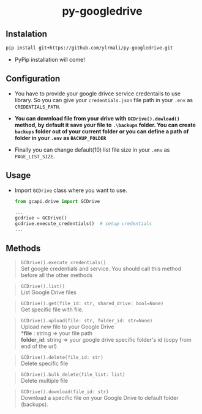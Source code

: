 <h1 style='text-align: center; '>py-googledrive</h1>


## Instalation

```bash
pip install git+https://github.com/ylrmali/py-googledrive.git
```

* PyPip installation will come!


## Configuration

* You have to provide your google drivce service credentails to use library. So you can give your `credentials.json` file path in your `.env` as `CREDENTIALS_PATH`.

* **You can download file from your drive with `GCDrive().dowload()` method, by default it save your file to `.\backups` folder. You can create `backups` folder out of your current folder or you can define a path of folder in your `.env` as `BACKUP_FOLDER`**

* Finally you can change default(10) list file size in your `.env` as `PAGE_LIST_SIZE`.

## Usage
* Import `GCDrive` class where you want to use.

    ``` python
    from gcapi.drive import GCDrive

    ...
    gcdrive = GCDrive()
    gcdrive.execute_credentials()  # setup credentials
    ...
    ```


## Methods

> `GCDrive().execute_credentials()` \
 Set google credentials and service.
You should call this method before all the other methods

> `GCDrive().list()` \
List Google Drive files

> `GCDrive().get(file_id: str, shared_drive: bool=None)` \
Get specific file with file.

> `GCDrive().upload(file: str, folder_id: str=None)` \
Upload new file to your Google Drive \
***file** : string  => your file path \
**folder_id**: string => your google drive specific folder's id (copy from end of the url)

> `GCDrive().delete(file_id: str)` \
Delete specific file 

> `GCDrive().bulk_delete(file_list: list)` \
Delete multiple file

> `GCDrive().download(file_id: str)` \
Download a specific file on your Google Drive to default folder (backups).
>
> 


     

